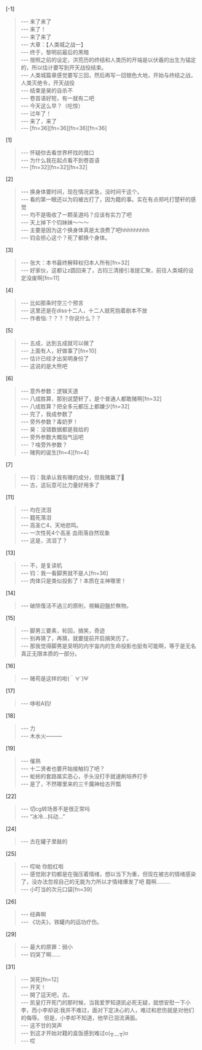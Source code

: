 
[-1] 
>--- 来了来了<br>
>--- 来了！<br>
>--- 来了来了<br>
>--- 大章：【人类城之战一】<br>
>--- 终于，黎明前最后的黑暗<br>
>--- 按照之前的设定，洪荒历的终结和人类历的开端是以伏羲的出生为锚定的，所以估计要写到开天战役结束。<br>
>--- 人类城篇章感觉要写三回，然后再写一回银色大地，开始与终结之战，人类灭绝令，开天战役<br>
>--- 结束是昊的自杀不<br>
>--- 卷首语好短，有一就有二吧<br>
>--- 今天这么早？（吃惊）<br>
>--- 过年了！<br>
>--- 来了，来了<br>
>--- [fn=36][fn=36][fn=36][fn=36]<br>

[1] 
>--- 怀疑你去看世界杯找的借口<br>
>--- 为什么我在起点看不到卷首语<br>
>--- [fn=32][fn=32][fn=32]<br>

[2] 
>--- 换身体要时间，现在情况紧急，没时间干这个。<br>
>--- 看的第一眼还以为钧被古打了，因为籍的事。实在有点郑吒打楚轩的感觉<br>
>--- 均不是吸收了一颗圣道吗？应该有实力了吧<br>
>--- 天上掉下个钧妹妹～～～<br>
>--- 主要是因为这个换身体真是太浪费了吧hhhhhhhhh<br>
>--- 钧会担心这个？死了都换个身体。<br>

[3] 
>--- 张大：本书最终解释权归本人所有[fn=32]<br>
>--- 好家伙，这都让z圆回来了，古钧三清接引准提汇聚，前往人类城的设定没废啊[fn=11]<br>

[4] 
>--- 比如那条时空三个预言<br>
>--- 这里还是在diss十二人，十二人就死抱着剧本不放<br>
>--- 作者恒:？？？？你说什么？？<br>

[5] 
>--- 五成，达到五成就可以做了<br>
>--- 上面有人，好做事了[fn=10]<br>
>--- 估计已经才出吴明身份了<br>
>--- 这说的是大熊吧<br>

[6] 
>--- 意外参数：逻辑天道<br>
>--- 八成胜算，那别说楚轩了，是个普通人都敢赌啊[fn=32]<br>
>--- 八成胜算？把全多元都压上都嫌少[fn=32]<br>
>--- 完了，我成参数了<br>
>--- 旁外参数？毒奶罗！<br>
>--- 昊：没错数据都是我给的<br>
>--- 旁外参数大概指气运吧<br>
>--- ？啥旁外参数？<br>
>--- 赌狗的诞生[fn=4][fn=4]<br>

[7] 
>--- 钧：我承认我有赌的成分，但我赌赢了🤪<br>
>--- 古，这玩意可比力量好用多了<br>

[11] 
>--- 均在流泪<br>
>--- 籍死落泪<br>
>--- 高圣亡4，天地悲鸣。<br>
>--- 一次性死4个高圣  血雨落自然现象<br>
>--- 这是，流泪了？<br>

[13] 
>--- 不，是复读机<br>
>--- 钧：我一看脚男就不是人[fn=36]<br>
>--- 肉体只是类似投影了！本质在主神哪里！<br>

[14] 
>--- 破除復活不過三的原則，視輪迴盤於無物。<br>

[15] 
>--- 脚男三要素，轮回，搞笑，奇迹<br>
>--- 别再猜了，再猜，就要提前开启搞笑历了。<br>
>--- 那我觉得脚男是吴明的内宇宙内的生命投影也挺有可能啊，等于是无名真正无限本质的一部分。<br>

[16] 
>--- 赌苟是这样的啦(｀∀´)Ψ<br>

[17] 
>--- 哆啦A钧!<br>

[18] 
>--- 力<br>
>--- 木水火———<br>

[19] 
>--- 催熟<br>
>--- 十二贤者也要开始接触钧了吧？<br>
>--- 蚯蚓的套路属实恶心，手头没打手就速刷培养打手<br>
>--- 是了，不然哪里来的三千魔神给古开瓢<br>

[22] 
>--- 切cg转场景不是很正常吗<br>
>--- “冰冷…抖动…”<br>

[24] 
>--- 古在罐子里敲的<br>

[25] 
>--- 哎呦 你脸红啦<br>
>--- 感觉刚才钧都是在强压着情绪，想以当下为重，但现在被古的情绪感染了，没办法忽视自己的无能为力所以才情绪爆发了吧
籍啊………<br>
>--- 小叮当的次元口袋[fn=39]<br>

[26] 
>--- 经典啊<br>
>--- 《功夫》，铁罐内的运功疗伤。<br>

[29] 
>--- 最大的原罪：弱小<br>
>--- 钧哭了啊……<br>

[31] 
>--- 哭死[fn=12]<br>
>--- 开天！<br>
>--- 開了這天吧，古。<br>
>--- 凯皇打开死门的那时候，当我爱罗知道凯必死无疑，就想安慰一下小李，而小李却说:我并不难过，面对下定决心的人，难过和悲伤就是对他们的侮辱。        但是，小李却不知道，他早已泪流满面。<br>
>--- 这不甘的哭声<br>
>--- 到这才开始对籍的盒饭感到难过o(╥﹏╥)o<br>
>--- 哎<br>
